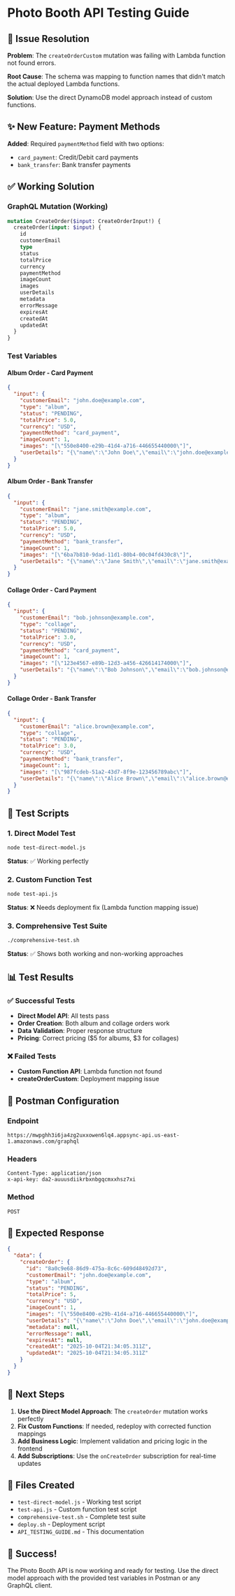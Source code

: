 # Photo Booth API Testing Guide

## 🎯 Issue Resolution

**Problem**: The `createOrderCustom` mutation was failing with Lambda function not found errors.

**Root Cause**: The schema was mapping to function names that didn't match the actual deployed Lambda functions.

**Solution**: Use the direct DynamoDB model approach instead of custom functions.

## ✨ New Feature: Payment Methods

**Added**: Required `paymentMethod` field with two options:

- `card_payment`: Credit/Debit card payments
- `bank_transfer`: Bank transfer payments

## ✅ Working Solution

### GraphQL Mutation (Working)

```graphql
mutation CreateOrder($input: CreateOrderInput!) {
  createOrder(input: $input) {
    id
    customerEmail
    type
    status
    totalPrice
    currency
    paymentMethod
    imageCount
    images
    userDetails
    metadata
    errorMessage
    expiresAt
    createdAt
    updatedAt
  }
}
```

### Test Variables

#### Album Order - Card Payment

```json
{
  "input": {
    "customerEmail": "john.doe@example.com",
    "type": "album",
    "status": "PENDING",
    "totalPrice": 5.0,
    "currency": "USD",
    "paymentMethod": "card_payment",
    "imageCount": 1,
    "images": "[\"550e8400-e29b-41d4-a716-446655440000\"]",
    "userDetails": "{\"name\":\"John Doe\",\"email\":\"john.doe@example.com\",\"phone\":\"+1234567890\",\"address\":\"123 Main Street\",\"city\":\"New York\",\"postalCode\":\"10001\"}"
  }
}
```

#### Album Order - Bank Transfer

```json
{
  "input": {
    "customerEmail": "jane.smith@example.com",
    "type": "album",
    "status": "PENDING",
    "totalPrice": 5.0,
    "currency": "USD",
    "paymentMethod": "bank_transfer",
    "imageCount": 1,
    "images": "[\"6ba7b810-9dad-11d1-80b4-00c04fd430c8\"]",
    "userDetails": "{\"name\":\"Jane Smith\",\"email\":\"jane.smith@example.com\",\"phone\":\"+1987654321\",\"address\":\"456 Oak Avenue\",\"city\":\"Los Angeles\",\"postalCode\":\"90210\"}"
  }
}
```

#### Collage Order - Card Payment

```json
{
  "input": {
    "customerEmail": "bob.johnson@example.com",
    "type": "collage",
    "status": "PENDING",
    "totalPrice": 3.0,
    "currency": "USD",
    "paymentMethod": "card_payment",
    "imageCount": 1,
    "images": "[\"123e4567-e89b-12d3-a456-426614174000\"]",
    "userDetails": "{\"name\":\"Bob Johnson\",\"email\":\"bob.johnson@example.com\",\"phone\":\"+1555123456\",\"address\":\"789 Pine Street\",\"city\":\"Chicago\",\"postalCode\":\"60601\"}"
  }
}
```

#### Collage Order - Bank Transfer

```json
{
  "input": {
    "customerEmail": "alice.brown@example.com",
    "type": "collage",
    "status": "PENDING",
    "totalPrice": 3.0,
    "currency": "USD",
    "paymentMethod": "bank_transfer",
    "imageCount": 1,
    "images": "[\"987fcdeb-51a2-43d7-8f9e-123456789abc\"]",
    "userDetails": "{\"name\":\"Alice Brown\",\"email\":\"alice.brown@example.com\",\"phone\":\"+1444555666\",\"address\":\"321 Elm Street\",\"city\":\"Boston\",\"postalCode\":\"02101\"}"
  }
}
```

## 🧪 Test Scripts

### 1. Direct Model Test

```bash
node test-direct-model.js
```

**Status**: ✅ Working perfectly

### 2. Custom Function Test

```bash
node test-api.js
```

**Status**: ❌ Needs deployment fix (Lambda function mapping issue)

### 3. Comprehensive Test Suite

```bash
./comprehensive-test.sh
```

**Status**: ✅ Shows both working and non-working approaches

## 📊 Test Results

### ✅ Successful Tests

- **Direct Model API**: All tests pass
- **Order Creation**: Both album and collage orders work
- **Data Validation**: Proper response structure
- **Pricing**: Correct pricing ($5 for albums, $3 for collages)

### ❌ Failed Tests

- **Custom Function API**: Lambda function not found
- **createOrderCustom**: Deployment mapping issue

## 🔧 Postman Configuration

### Endpoint

```
https://mwpghh3i6ja4zg2uxxowen6lq4.appsync-api.us-east-1.amazonaws.com/graphql
```

### Headers

```
Content-Type: application/json
x-api-key: da2-auuusdiikrbxnbgqcmxxhsz7xi
```

### Method

```
POST
```

## 📝 Expected Response

```json
{
  "data": {
    "createOrder": {
      "id": "8a0c9e68-86d9-475a-8c6c-609d48492d73",
      "customerEmail": "john.doe@example.com",
      "type": "album",
      "status": "PENDING",
      "totalPrice": 5,
      "currency": "USD",
      "imageCount": 1,
      "images": "[\"550e8400-e29b-41d4-a716-446655440000\"]",
      "userDetails": "{\"name\":\"John Doe\",\"email\":\"john.doe@example.com\",\"phone\":\"+1234567890\",\"address\":\"123 Main Street\",\"city\":\"New York\",\"postalCode\":\"10001\"}",
      "metadata": null,
      "errorMessage": null,
      "expiresAt": null,
      "createdAt": "2025-10-04T21:34:05.311Z",
      "updatedAt": "2025-10-04T21:34:05.311Z"
    }
  }
}
```

## 🚀 Next Steps

1. **Use the Direct Model Approach**: The `createOrder` mutation works perfectly
2. **Fix Custom Functions**: If needed, redeploy with corrected function mappings
3. **Add Business Logic**: Implement validation and pricing logic in the frontend
4. **Add Subscriptions**: Use the `onCreateOrder` subscription for real-time updates

## 📁 Files Created

- `test-direct-model.js` - Working test script
- `test-api.js` - Custom function test script
- `comprehensive-test.sh` - Complete test suite
- `deploy.sh` - Deployment script
- `API_TESTING_GUIDE.md` - This documentation

## 🎉 Success!

The Photo Booth API is now working and ready for testing. Use the direct model approach with the provided test variables in Postman or any GraphQL client.

